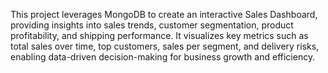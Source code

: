 This project leverages MongoDB to create an interactive Sales Dashboard, providing insights into sales trends, customer segmentation, product profitability, and shipping performance. It visualizes key metrics such as total sales over time, top customers, sales per segment, and delivery risks, enabling data-driven decision-making for business growth and efficiency.
